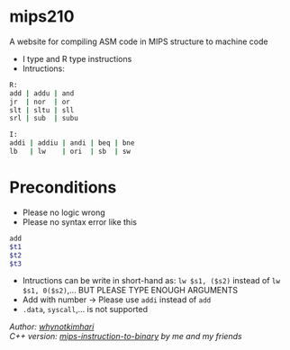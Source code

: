 # mips210
A website for compiling ASM code in MIPS structure to machine code

* I type and R type instructions
* Intructions:
```bash
R:
add | addu | and
jr  | nor  | or
slt | sltu | sll
srl | sub  | subu

I:
addi | addiu | andi | beq | bne
lb   | lw    | ori  | sb  | sw
```

# Preconditions
+ Please no logic wrong
+ Please no syntax error like this
```bash
add
$t1
$t2
$t3
```
+ Intructions can be write in short-hand as: `lw $s1, ($s2)` instead of `lw $s1, 0($s2)`,... BUT PLEASE TYPE ENOUGH ARGUMENTS
+ Add with number -> Please use `addi` instead of `add`
+ `.data`, `syscall`,... is not supported

*Author: [whynotkimhari](https://github.com/whynotkimhari)* <br>
*C++ version: [mips-instruction-to-binary](https://github.com/Aph3li0s/mips-instruction-to-binary) by me and my friends*
